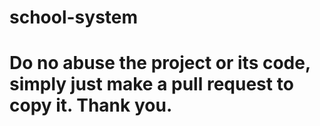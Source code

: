 # school-system

# Do no abuse the project or its code, simply just make a pull request to copy it. Thank you.

